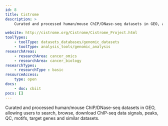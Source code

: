 ```yaml
---
id: 8
title: Cistrome
description: >
    Curated and processed human/mouse ChIP/DNase-seq datasets in GEO, allowing users to search, browse, download ChIP-seq data signals, peaks, QC, motifs, target genes and similar datasets.

website: http://cistrome.org/Cistrome/Cistrome_Project.html
toolTypes:
    - toolType: datasets_databases/genomic_datasets
    - toolType: analysis_tools/genomic_analysis
researchAreas:
    - researchArea: cancer_omics
    - researchArea: cancer_biology
researchTypes:
    - researchType : basic
resourceAccess:
    type: open
docs:
    - doc: cbiit
pocs: []        
---
```

Curated and processed human/mouse ChIP/DNase-seq datasets in GEO, allowing users to search, browse, download ChIP-seq data signals, peaks, QC, motifs, target genes and similar datasets.
